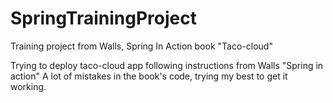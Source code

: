 # SpringTrainingProject
Training project from Walls, Spring In Action book "Taco-cloud"

Trying to deploy taco-cloud app following instructions from Walls "Spring in action"
A lot of mistakes in the book's code, trying my best to get it working.
